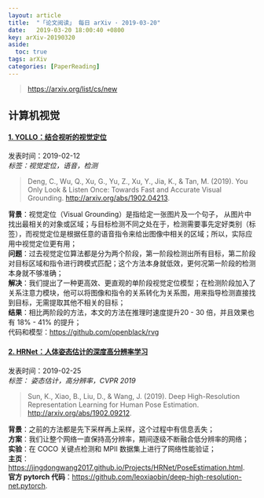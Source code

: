 ```yaml
---
layout: article
title:  "「论文阅读」 每日 arXiv · 2019-03-20"
date:   2019-03-20 18:00:40 +0800
key: arXiv-20190320
aside:
  toc: true
tags: arXiv
categories: [PaperReading]
---
```


><https://arxiv.org/list/cs/new>  




## 计算机视觉
#### [1. YOLLO：结合视听的视觉定位](http://cn.arxiv.org/abs/1902.04213)
发表时间：2019-02-12     
*标签：视觉定位，语音，检测*  

<!--more-->

>Deng, C., Wu, Q., Xu, G., Yu, Z., Xu, Y., Jia, K., & Tan, M. (2019). You Only Look & Listen Once: Towards Fast and Accurate Visual Grounding. <http://arxiv.org/abs/1902.04213>.   


**背景**：视觉定位（Visual Grounding）是指给定一张图片及一个句子， 从图片中找出最相关的对象或区域；与目标检测不同之处在于，检测需要事先定好类别（标签），而视觉定位是根据任意的语音指令来给出图像中相关的区域；所以，实际应用中视觉定位更有用；   
**问题**：过去视觉定位算法都是分为两个阶段，第一阶段检测出所有目标，第二阶段对目标区域和指令进行跨模式匹配；这个方法本身就低效，更何况第一阶段的检测本身就不够准确；  
**解决**：我们提出了一种更高效、更直观的单阶段视觉定位模型；在检测阶段加入了关系注意力模块，他可以将图像和指令的关系转化为关系图，用来指导检测直接找到目标，无需提取其他不相关的目标；  
**结果**：相比两阶段的方法，本文的方法在推理时速度提升20 - 30 倍，并且效果也有 18% - 41% 的提升；  
代码和模型：<https://github.com/openblack/rvg>   


#### [2. HRNet：人体姿态估计的深度高分辨率学习](http://cn.arxiv.org/abs/1902.09212)
发表时间：2019-02-25       
*标签： 姿态估计，高分辨率，CVPR 2019*  


>Sun, K., Xiao, B., Liu, D., & Wang, J. (2019). Deep High-Resolution Representation Learning for Human Pose Estimation. <http://arxiv.org/abs/1902.09212>.      


**背景**：之前的方法都是先下采样再上采样，这个过程中有信息丢失；    
**方案**：我们让整个网络一直保持高分辨率，期间逐级不断融合低分辨率的网络；    
**实验**：在 COCO 关键点检测和 MPII 数据集上进行了网络性能验证；   
**主页**：<https://jingdongwang2017.github.io/Projects/HRNet/PoseEstimation.html>.    
**官方 pytorch 代码**：<https://github.com/leoxiaobin/deep-high-resolution-net.pytorch>.    
